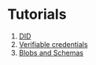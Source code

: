 # Tutorials
1. [DID](./tutorial_did.md)
2. [Verifiable credentials](./tutorial_ipv.md)
3. [Blobs and Schemas](./tutorial_blobs_schemas.md)
